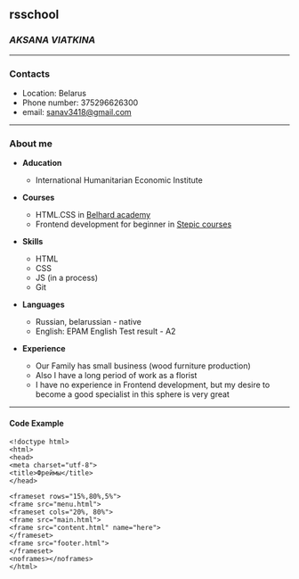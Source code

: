 
## rsschool ##

###  ***AKSANA VIATKINA*** ###
*************************************************

### **Contacts** ###
* Location: Belarus
* Phone number: 375296626300
* email: sanav3418@gmail.com
    
************************************************
### **About me** ###

+ **Aducation**
    - International Humanitarian Economic Institute

+ **Courses**
    - HTML.CSS in [Belhard academy](https://belhard.com "visit site" )
    - Frontend development for beginner in [Stepic courses](https://stepik.org "visit site")


+ **Skills**
    - HTML
    - CSS
    - JS (in a process)
    - Git

+ **Languages**
    - Russian,  belarussian - native
    - English: EPAM English Test result - A2

+ **Experience**
    - Our Family has small business (wood furniture production)
    - Also I have a long period of work as a florist
    - I have no experience in Frontend development, but my desire to become a good specialist in this sphere is very great

********************************************************************************

#### Code Example ####

```
<!doctype html>
<html>
<head>
<meta charset="utf-8">
<title>Фреймы</title>
</head>

<frameset rows="15%,80%,5%">
<frame src="menu.html">
<frameset cols="20%, 80%">
<frame src="main.html">
<frame src="content.html" name="here">
</frameset>
<frame src="footer.html">
</frameset>
<noframes></noframes>
</html>
```





